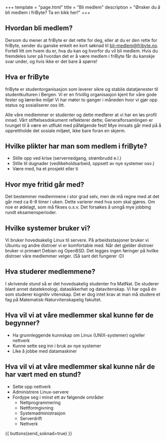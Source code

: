+++
template = "page.html"
title = "Bli medlem"
description = "Ønsker du å bli medlem i friByte? Ta en kikk her!"
+++

## Hvordan bli medlem?

Dersom du mener at friByte er det rette for deg, eller at du er den rette for friByte, sender du ganske enkelt en kort søknad til [bli-medlem@fribyte.no](mailto:bli-medlem@fribyte.no). Fortell litt om hvem du er, hva du kan og hvorfor du vil bli medlem. Hvis du fremdeles lurer på hvordan det er å være medlem i friByte får du kanskje svar under, og hvis ikke er det bare å spørre!

## Hva er friByte

friByte er studentorganisasjon som leverer sikre og stabile datatjenester til studentkulturen i Bergen. Vi er en frivillig organisasjon kjent for våre gode fester og lærerike miljø! Vi har møter to ganger i måneden hvor vi gjør opp status og sosialiserer oss litt.

Alle våre medlemmer er studenter og dette medfører at vi har en løs profil innad. Vårt stiftelsesdokument reflekterer dette; Generalforsamlingen er tvunget til å være en utflukt med påfølgende fest! Mye innsats går med på å opprettholde det sosiale miljøet, ikke bare foran en skjerm.

## Hvilke plikter har man som medlem i friByte?

- Stille opp ved krise (servernedgang, strømbrudd e.l.)
- Stille til dugnader (vedlikeholdsarbeid, oppsett av nye systemer osv.)
- Være med, ha et prosjekt eller ti

## Hvor mye fritid går med?

Det bestemmer medlemmene i stor grad selv, men de må regne med at det går med ca 6-8 timer i uken. Dette varierer med hva som skal gjøres. Om noe er ødelagt, som må fikses o.s.v. Det forsøkes å unngå mye jobbing rundt eksamensperioder.

## Hvilke systemer bruker vi?

Vi bruker hovedsakelig Linux til servere. På arbeidsstasjoner bruker vi Ubuntu og andre distroer vi er komfortable med. Når det gjelder distroer bruker vi primært Debian og OpenBSD. Det legges ingen føringer på hvilke distroer våre medlemmer velger. (Så sant det fungerer :D)

## Hva studerer medlemmene?

I skrivende stund så er det hovedsakelig studenter fra MatNat. De studerer blant annet datateknologi, datasikkerhet og datavitenskap. Vi har også én som studerer kognitiv vitenskap. Det er dog intet krav at man må studere et fag på Matematisk-Naturvitenskapelig fakultet.

## Hva vil vi at våre medlemmer skal kunne før de begynner?

- Ha grunnleggende kunnskap om Linux (UNIX-systemer) og/eller nettverk
- Kunne sette seg inn i bruk av nye systemer
- Like å jobbe med datamaskiner

## Hva vil vi at våre medlemmer skal kunne når de har vært med en stund?

- Sette opp nettverk
- Administrere Linux-servere
- Fordype seg i minst ett av følgende områder
  - Nettprogrammering
  - Nettformgivning
  - Systemadministrasjon
  - Serverdrift
  - Nettverk

{{ buttons(send_soknad=true) }}
